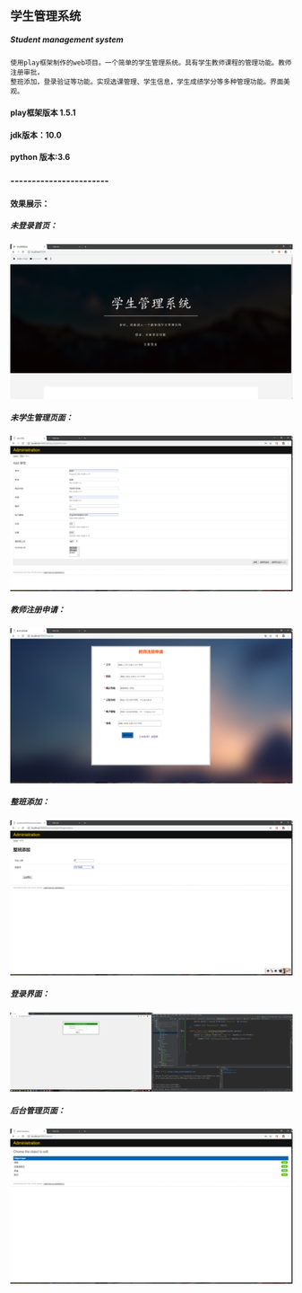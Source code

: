  
## **学生管理系统**
##### Student management system
    使用play框架制作的web项目。一个简单的学生管理系统。具有学生教师课程的管理功能。教师注册审批，
    整班添加，登录验证等功能。实现选课管理、学生信息，学生成绩学分等多种管理功能。界面美观。
#### play框架版本 1.5.1 
#### jdk版本：10.0
#### python 版本:3.6
### -----------------------
#### 效果展示：
##### 未登录首页：
![image](https://github.com/shencang/SMS/blob/master/runphoto/未登录首页.png)
##### 未学生管理页面：
![image](https://github.com/shencang/SMS/blob/master/runphoto/学生注册和管理.png)
##### 教师注册申请：
![image](https://github.com/shencang/SMS/blob/master/runphoto/教师注册申请.png)
##### 整班添加：
![image](https://github.com/shencang/SMS/blob/master/runphoto/整班添加1.png)
##### 登录界面：
![image](https://github.com/shencang/SMS/blob/master/runphoto/登录界面.png)
##### 后台管理页面：
![image](https://github.com/shencang/SMS/blob/master/runphoto/管理后台.png)